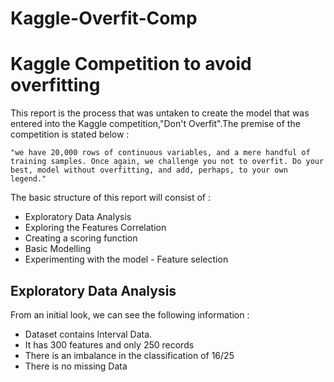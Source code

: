 # Kaggle-Overfit-Comp
<h1>Kaggle Competition to avoid overfitting</h2>

This report is the process that was untaken to create the model that was entered into the Kaggle competition,"Don't Overfit".The premise of the competition is stated below :

    "we have 20,000 rows of continuous variables, and a mere handful of training samples. Once again, we challenge you not to overfit. Do your best, model without overfitting, and add, perhaps, to your own legend."

The basic structure of this report will consist of :
<ul>
  <li>Exploratory Data Analysis</li>
    <li>Exploring the Features Correlation</li>
    <li>Creating a scoring function</li>
    <li>Basic Modelling</li>
    <li>Experimenting with the model - Feature selection</li>
  </ul>

<h2>Exploratory Data Analysis</h2>

From an initial look, we can see the following information :
<ul>
    <li>Dataset contains Interval Data.</li>
    <li>It has 300 features and only 250 records</li>
    <li>There is an imbalance in the classification of 16/25</li>
    <li>There is no missing Data</li>
 </ul>


